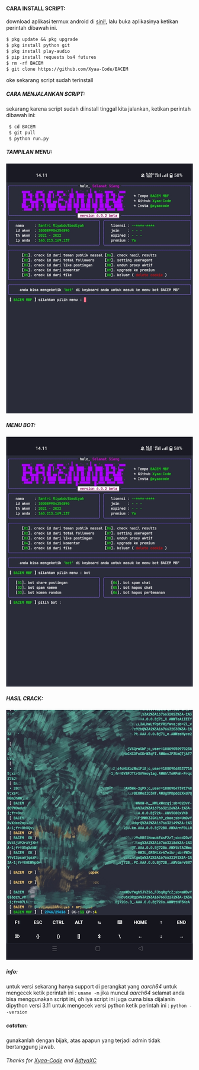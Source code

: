 
#### CARA INSTALL SCRIPT:
 download aplikasi termux android di [sini!](https://f-droid.org/repo/com.termux_117.apk), lalu buka aplikasinya ketikan perintah dibawah ini.
 ```
 $ pkg update && pkg upgrade
 $ pkg install python git
 $ pkg install play-audio
 $ pip install requests bs4 futures
 $ rm -rf BACEM
 $ git clone https://github.com/Xyaa-Code/BACEM
 ```
 oke sekarang script sudah terinstall
##### CARA MENJALANKAN SCRIPT:
 sekarang karena script sudah diinstall tinggal kita jalankan, ketikan perintah dibawah ini:
 ```
  $ cd BACEM
  $ git pull
  $ python run.py
 ```
##### TAMPILAN MENU:
![template_s](https://github.com/Xyaa-Code/BACEM/blob/main/data/img/IMG_20230217_141313.jpg)

##### MENU BOT:
![template_s](https://github.com/Xyaa-Code/BACEM/blob/main/data/img/IMG_20230217_141254.jpg)

##### HASIL CRACK:
![template_s](https://github.com/Xyaa-Code/BACEM/blob/main/data/img/IMG_20230217_181436.jpg)

##### info:
 untuk versi sekarang hanya support di perangkat yang *aarch64* untuk mengecek
 ketik perintah ini : ```uname -m``` jika muncul *aarch64* selamat anda bisa menggunakan script ini,
 oh iya script ini juga cuma bisa dijalanin dipython versi 3.11 untuk mengecek versi python
 ketik perintah ini : ```python --version```

##### catatan:
 gunakanlah dengan bijak, atas apapun yang terjadi admin tidak bertanggung jawab.

###### Thanks for [Xyaa-Code](https://github.com/Xyaa-Code) and [AdtyaXC](https://github.com/AdtyaXC)
